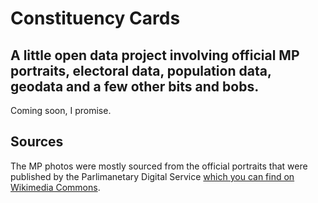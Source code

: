 # Constituency Cards
## A little open data project involving official MP portraits, electoral data, population data, geodata and a few other bits and bobs.

Coming soon, I promise.

## Sources
The MP photos were mostly sourced from the official portraits that were published by the Parlimanetary Digital Service [which you can find on Wikimedia Commons](https://commons.wikimedia.org/wiki/Category:Official_United_Kingdom_Parliamentary_photographs_2017).
